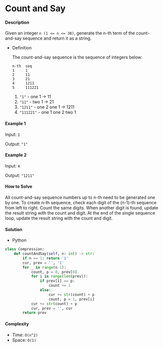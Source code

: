 # Count and Say

#### Description

Given an integer `n (1 <= n <= 30)`, generate the n-th term of the count-and-say sequence and return it as a string.

- Definition

    The count-and-say sequence is the sequence of integers below:

    ````
    n-th  seq
    1     1
    2     11
    3     21
    4     1211
    5     111221
    ````

    1. `"1"` - one 1 -> 11
    2. `"11"` - two 1 -> 21
    3. `"1211"` - one 2 one 1 -> 1211
    4. `"111221"` - one 1 one 2 two 1

#### Example 1

Input: `1`

Output: `"1"`

#### Example 2

Input: `4`

Output: `"1211"`

#### How to Solve

All count-and-say sequence numbers up to n-th need to be generated one by one. To create n-th sequence, check each digit of the (n-1)-th sequence from left to right. Count the same digits. When another digit is found, update the result string with the count and digit. At the end of the single sequence loop, update the result string with the count and digit.

#### Solution

- Python

```python
class Compression:
    def countAndSay(self, n: int) -> str:
        if n == 1: return '1'
        cur, prev = '', '1'
        for _ in range(n-1):
            count, p = 0, prev[0]
            for i in range(len(prev)):
                if prev[i] == p:
                    count += 1
                else:
                    cur += str(count) + p
                    count, p = 1, prev[i]
            cur += str(count) + p
            cur, prev = '', cur
        return prev
```

#### Complexity

- Time: `O(n^2)`
- Space: `O(1)`